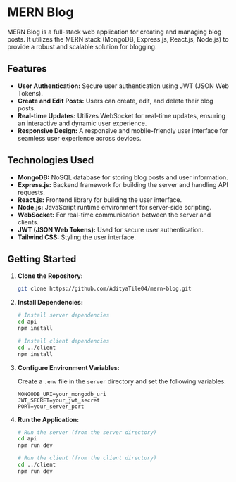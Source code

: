 # MERN Blog

MERN Blog is a full-stack web application for creating and managing blog posts. It utilizes the MERN stack (MongoDB, Express.js, React.js, Node.js) to provide a robust and scalable solution for blogging.

## Features

- **User Authentication:** Secure user authentication using JWT (JSON Web Tokens).
- **Create and Edit Posts:** Users can create, edit, and delete their blog posts.
- **Real-time Updates:** Utilizes WebSocket for real-time updates, ensuring an interactive and dynamic user experience.
- **Responsive Design:** A responsive and mobile-friendly user interface for seamless user experience across devices.

## Technologies Used

- **MongoDB:** NoSQL database for storing blog posts and user information.
- **Express.js:** Backend framework for building the server and handling API requests.
- **React.js:** Frontend library for building the user interface.
- **Node.js:** JavaScript runtime environment for server-side scripting.
- **WebSocket:** For real-time communication between the server and clients.
- **JWT (JSON Web Tokens):** Used for secure user authentication.
- **Tailwind CSS:** Styling the user interface.

## Getting Started

1. **Clone the Repository:**

    ```bash
    git clone https://github.com/AdityaTile04/mern-blog.git
    
    ```

2. **Install Dependencies:**

    ```bash
    # Install server dependencies
    cd api
    npm install

    # Install client dependencies
    cd ../client
    npm install
    ```

3. **Configure Environment Variables:**

    Create a `.env` file in the `server` directory and set the following variables:

    ```env
    MONGODB_URI=your_mongodb_uri
    JWT_SECRET=your_jwt_secret
    PORT=your_server_port
    ```

4. **Run the Application:**

    ```bash
    # Run the server (from the server directory)
    cd api
    npm run dev

    # Run the client (from the client directory)
    cd ../client
    npm run dev
    ```
